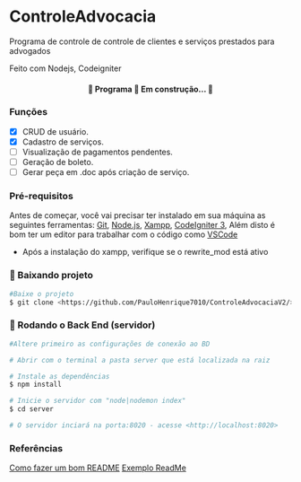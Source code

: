 # ControleAdvocacia
<p> Programa de controle de controle de clientes e serviços prestados para advogados </p>
<span> Feito com Nodejs, Codeigniter </span>
<h4 align="center"> 
	🚧  Programa  🚀 Em construção...  🚧
</h4>

### Funções

- [x] CRUD de usuário.
- [x] Cadastro de serviços.
- [ ] Visualização de pagamentos pendentes.
- [ ] Geração de boleto.
- [ ] Gerar peça em .doc após criação de serviço.

### Pré-requisitos

Antes de começar, você vai precisar ter instalado em sua máquina as seguintes ferramentas:
[Git](https://git-scm.com), [Node.js](https://nodejs.org/en/), [Xampp](https://www.apachefriends.org/), [CodeIgniter 3](https://codeigniter.com/download),
Além disto é bom ter um editor para trabalhar com o código como [VSCode](https://code.visualstudio.com/)
- Após a instalação do xampp, verifique se o rewrite_mod está ativo

### 🎲 Baixando projeto

```bash
#Baixe o projeto
$ git clone <https://github.com/PauloHenrique7010/ControleAdvocaciaV2/>
```


### 🎲 Rodando o Back End (servidor)

```bash
#Altere primeiro as configurações de conexão ao BD

# Abrir com o terminal a pasta server que está localizada na raiz

# Instale as dependências
$ npm install

# Inicie o servidor com "node|nodemon index"
$ cd server

# O servidor inciará na porta:8020 - acesse <http://localhost:8020>
```

### Referências
[Como fazer um bom README](https://blog.rocketseat.com.br/como-fazer-um-bom-readme/)
[Exemplo ReadMe](https://github.com/tgmarinho/meetapp)

